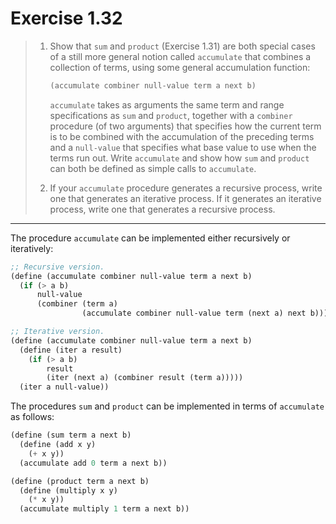# Exercise 1.32

> 1.  Show that `sum` and `product` (Exercise 1.31) are both special cases of a still more general notion called `accumulate` that combines a collection of terms, using some general accumulation function:
>     ```scheme
>     (accumulate combiner null-value term a next b)
>     ```
>
>     `accumulate` takes as arguments the same term and range specifications as `sum` and `product`, together with a `combiner` procedure (of two arguments) that specifies how the current term is to be combined with the accumulation of the preceding terms and a `null-value` that specifies what base value to use when the terms run out.
>     Write `accumulate` and show how `sum` and `product` can both be defined as simple calls to `accumulate`.
>
>
> 2.  If your `accumulate` procedure generates a recursive process, write one that generates an iterative process.
>     If it generates an iterative process, write one that generates a recursive process.

---

The procedure `accumulate` can be implemented either recursively or iteratively:
```scheme
;; Recursive version.
(define (accumulate combiner null-value term a next b)
  (if (> a b)
      null-value
      (combiner (term a)
                (accumulate combiner null-value term (next a) next b))))

;; Iterative version.
(define (accumulate combiner null-value term a next b)
  (define (iter a result)
    (if (> a b)
        result
        (iter (next a) (combiner result (term a)))))
  (iter a null-value))
```

The procedures `sum` and `product` can be implemented in terms of `accumulate` as follows:
```scheme
(define (sum term a next b)
  (define (add x y)
    (+ x y))
  (accumulate add 0 term a next b))

(define (product term a next b)
  (define (multiply x y)
    (* x y))
  (accumulate multiply 1 term a next b))
```
